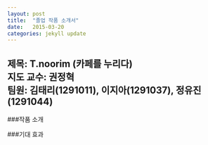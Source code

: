 ```yaml
---
layout: post
title:  "졸업 작품 소개서"
date:   2015-03-20
categories: jekyll update
---
```


**제목**: T.noorim (카페를 누리다)  
**지도 교수**: 권정혁  
**팀원**: 김태리(1291011), 이지아(1291037), 정유진(1291044)  
---

###작품 소개  

###기대 효과